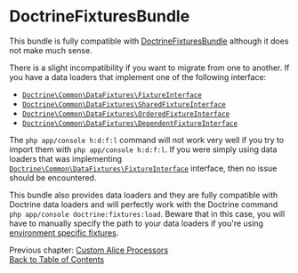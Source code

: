 # DoctrineFixturesBundle

This bundle is fully compatible with [DoctrineFixturesBundle][1] although it does not make much sense.

There is a slight incompatibility if you want to migrate from one to another. If you have a data loaders that implement one of the following interface:

* [`Doctrine\Common\DataFixtures\FixtureInterface`](https://github.com/doctrine/data-fixtures/blob/master/lib/Doctrine/Common/DataFixtures/FixtureInterface.php)
* [`Doctrine\Common\DataFixtures\SharedFixtureInterface`](https://github.com/doctrine/data-fixtures/blob/master/lib/Doctrine/Common/DataFixtures/SharedFixtureInterface.php)
* [`Doctrine\Common\DataFixtures\OrderedFixtureInterface`](https://github.com/doctrine/data-fixtures#orderedfixtureinterface)
* [`Doctrine\Common\DataFixtures\DependentFixtureInterface`](https://github.com/doctrine/data-fixtures#dependentfixtureinterface)

The `php app/console h:d:f:l` command will not work very well if you try to import them with `php app/console h:d:f:l`. If
you were simply using data loaders that was implementing [`Doctrine\Common\DataFixtures\FixtureInterface`](https://github.com/doctrine/data-fixtures/blob/master/lib/Doctrine/Common/DataFixtures/FixtureInterface.php) interface, then no issue should be encountered.

This bundle also provides data loaders and they are fully compatible with Doctrine data loaders and will perfectly work with the Doctrine command `php app/console doctrine:fixtures:load`. Beware that in this case, you will have to manually specify the path to your data loaders if you're using [environment specific fixtures](advanced-usage.md#environment-specific-fixtures).

Previous chapter: [Custom Alice Processors](alice-processors.md)<br />
[Back to Table of Contents](../../README.md#documentation)

[1]: https://github.com/doctrine/DoctrineFixturesBundle
